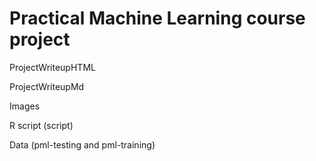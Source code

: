 # Practical Machine Learning course project 

ProjectWriteupHTML

ProjectWriteupMd

Images

R script (script)

Data (pml-testing and pml-training)